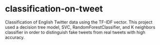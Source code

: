 # classification-on-tweet
Classification of English Twitter data using the TF-IDF vector. This project used a decision tree model, SVC, RandomForestClassifier, and K neighbors classifier in order to distinguish fake tweets from real tweets with high accuracy.
